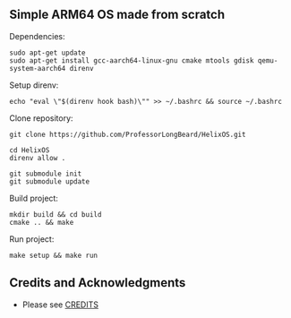 ## Simple ARM64 OS made from scratch



Dependencies:
```
sudo apt-get update
sudo apt-get install gcc-aarch64-linux-gnu cmake mtools gdisk qemu-system-aarch64 direnv
```

Setup direnv:
```
echo "eval \"$(direnv hook bash)\"" >> ~/.bashrc && source ~/.bashrc
```


Clone repository:
```
git clone https://github.com/ProfessorLongBeard/HelixOS.git

cd HelixOS
direnv allow .

git submodule init
git submodule update
```

Build project:
```
mkdir build && cd build
cmake .. && make
```

Run project:
```
make setup && make run
```


## Credits and Acknowledgments
- Please see [CREDITS](./CREDITS)